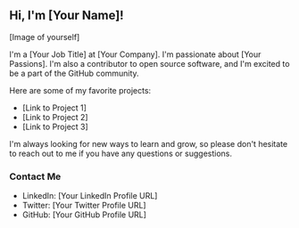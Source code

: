 <head>
<link rel="stylesheet" href="https://raw.githubusercontent.com/sindresorhus/github-markdown-themes/master/github-dark/github-dark.css">
</head>


## Hi, I'm [Your Name]!

[Image of yourself]

I'm a [Your Job Title] at [Your Company]. I'm passionate about [Your Passions]. I'm also a contributor to open source software, and I'm excited to be a part of the GitHub community.

Here are some of my favorite projects:

* [Link to Project 1]
* [Link to Project 2]
* [Link to Project 3]

I'm always looking for new ways to learn and grow, so please don't hesitate to reach out to me if you have any questions or suggestions.

### Contact Me

* LinkedIn: [Your LinkedIn Profile URL]
* Twitter: [Your Twitter Profile URL]
* GitHub: [Your GitHub Profile URL]
